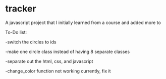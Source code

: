 # tracker
A javascript project that I initially learned from a course and added more to

To-Do list: 

-switch the circles to ids 

-make one circle class instead of having 8 separate classes

-separate out the html, css, and javascript

-change_color function not working currently, fix it
